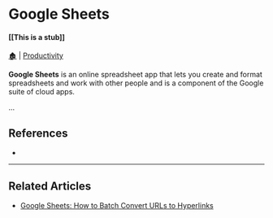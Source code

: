 # Google Sheets

####  [[This is a stub]]

[🏚️](../README.md) | [Productivity](/productivity/index.md)

**Google Sheets** is an online spreadsheet app that lets you create and format spreadsheets and work with other people and is a component of the Google suite of cloud apps.

...


## References

- 

---

## Related Articles

- [Google Sheets: How to Batch Convert URLs to Hyperlinks](/how-to/gsheets-batch-hyperlinks.md)